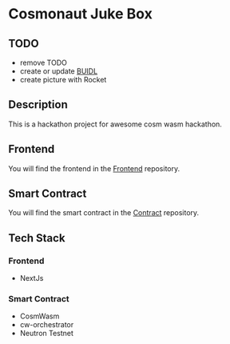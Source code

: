 # Cosmonaut Juke Box

## TODO
 - remove TODO
 - create or update [BUIDL](https://dorahacks.io/buidl/12922)
 - create picture with Rocket 

## Description

This is a hackathon project for awesome cosm wasm hackathon. 

## Frontend

You will find the frontend in the [Frontend](https://github.com/CosmonautJukeBox/NewFrontEnd) repository.

## Smart Contract

You will find the smart contract in the [Contract](https://github.com/CosmonautJukeBox/CosmonautJukeBoxContract) repository.

## Tech Stack

### Frontend

- NextJs

### Smart Contract

- CosmWasm
- cw-orchestrator
- Neutron Testnet
